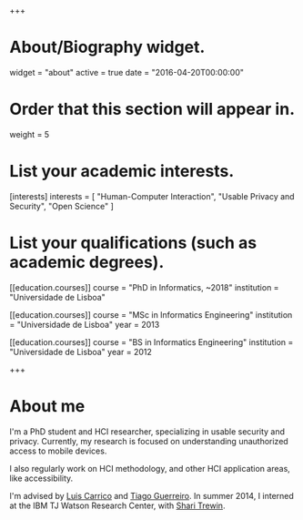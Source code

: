 +++
# About/Biography widget.
widget = "about"
active = true
date = "2016-04-20T00:00:00"

# Order that this section will appear in.
weight = 5

# List your academic interests.
[interests]
  interests = [
    "Human-Computer Interaction",
    "Usable Privacy and Security",
    "Open Science"
  ]

# List your qualifications (such as academic degrees).
[[education.courses]]
  course = "PhD in Informatics, ~2018"
  institution = "Universidade de Lisboa"

[[education.courses]]
  course = "MSc in Informatics Engineering"
  institution = "Universidade de Lisboa"
  year = 2013

[[education.courses]]
  course = "BS in Informatics Engineering"
  institution = "Universidade de Lisboa"
  year = 2012

+++

# About me

I'm a PhD student and HCI researcher, specializing in usable security and privacy. Currently, my research is focused on understanding unauthorized access to mobile devices. 

I also regularly work on HCI methodology, and other HCI application areas, like accessibility. 

I'm advised by [Luis Carrico](https://ciencias.ulisboa.pt/en/perfil/lmcarrico) and [Tiago Guerreiro](https://tjvguerreiro.github.io/). In summer 2014, I interned at the IBM TJ Watson Research Center, with [Shari Trewin](http://researcher.watson.ibm.com/researcher/view.php?person=us-trewin).